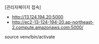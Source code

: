[관리자페이지 접속]<br>
- http://13.124.194.20:5000 <br>
- http://ec2-13-124-194-20.ap-northeast-2.compute.amazonaws.com:5000/

source venv/bin/activate